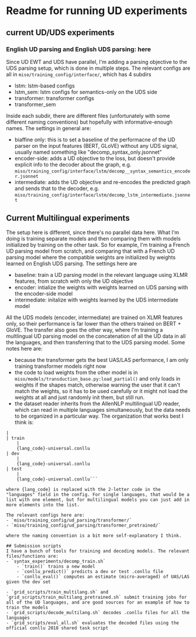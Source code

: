 # Readme for running UD experiments

## current UD/UDS experiments 
### English UD parsing and English UDS parsing: here
Since UD EWT and UDS have parallel, I'm adding a parsing objective to the UDS parsing setup, which is done in multiple steps. The relevant configs are all in `miso/training_config/interface/`, which has 4 subdirs

- lstm: lstm-based configs
- lstm_sem: lstm configs for semantics-only on the UDS side
- transformer: transformer configs
- transformer_sem

Inside each subdir, there are different files (unfortunately with some different naming conventions) but hopefully with informative-enough names. The settings in general are: 
- biaffine only: this is to set a baseline of the performacne of the UD parser on the input features (BERT, GLoVE) without any UDS signal, usually named something like "decomp_syntax_only.jsonnet" 
- encoder-side: adds a UD objective to the loss, but doesn't provide explicit info to the decoder about the graph, e.g. `miso/training_config/interface/lstm/decomp__syntax_semantics_encoder.jsonnet`
- intermediate: adds the UD objective and re-encodes the predicted graph and sends that to the decoder, e.g. `miso/training_config/interface/lstm/decomp_lstm_intermediate.jsonnet`

## Current Multilingual experiments 
The setup here is different, since there's no parallel data here. What I'm doing is training separate models and then comparing them with models initialized by training on the other task. So for example, I'm training a French UD parsing model from scratch, and comparing that with a French UD parsing model where the compatible weights are initialized by weights learned on English UDS parsing. The settings here are 
- baseline: train a UD parsing model in the relevant language using XLMR features, from scratch with only the UD objective
- encoder: intialize the weights with weights learned on UDS parsing with the encoder-side model 
- intermediate: initalize with weights learned by the UDS intermediate model 

All the UDS models (encoder, intermediate) are trained on XLMR features only, so their performance is far lower than the others trained on BERT + GloVE. The transfer also goes the other way, where I'm training a multlingual UD parsing model on the concatenation of all the UD data in all the languages, and then transferring that to the UDS parsing model. Some notes here are: 
- because the transformer gets the best UAS/LAS performance, I am only training transformer models right now 
- the code to load weights from the other model is in `miso/models/transduction_base.py:load_partial()` and only loads in weights if the shapes match, otherwise warning the user that it can't match the weights, so it has to be used carefully or it might not load the weights at all and just randomly init them, but still run. 
- the dataset reader inherits from the AllenNLP multilingual UD reader, which can read in multiple languages simultaneously, but the data needs to be organized in a particular way. The organization that works best I think is:

```all_data
|
| train
    | 
    {lang_code}-universal.conllu
| dev 
    | 
    {lang_code}-universal.conllu
| test
    | 
    {lang_code}-universal.conllu```

where {lang_code} is replaced with the 2-letter code in the "languages" field in the config. For single languages, that would be a list with one element, but for multilingual models you can just add in more elements into the list. 

The relevant configs here are: 
- `miso/training_config/ud_parsing/transformer/`
- `miso/training_config/ud_parsing/transformer_pretrained/`

where the naming convention is a bit more self-explanatory I think. 

## Submission scripts
I have a bunch of tools for training and decoding models. The relevant files/functions are: 
- `syntax_experiments/decomp_train.sh`
    - `train()` trains a new model 
    - `conllu_predict()` predicts a dev or test .conllu file 
    - `conllu_eval()` computes an estimate (micro-averaged) of UAS/LAS given the dev set 

- `grid_scripts/train_multilang.sh` and `grid_scripts/train_multilang_pretrained.sh` submit training jobs for all of the UD languages, and are good sources for an example of how to train the models 
- `grid_scripts/decode_multilang.sh` decodes .conllu files for all the languages 
- `grid_scripts/eval_all.sh` evaluates the decoded files using the official conllu 2018 shared task script 

